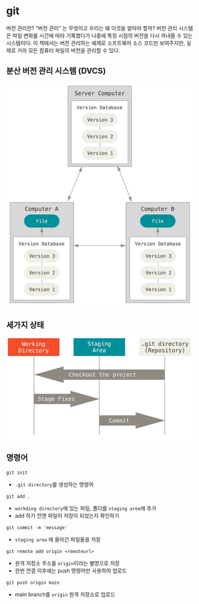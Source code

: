  # git 

 버전 관리란?
 “버전 관리” 는 무엇이고 우리는 왜 이것을 알아야 할까? 버전 관리 시스템은 파일 변화를 시간에 따라 기록했다가 나중에 특정 시점의 버전을 다시 꺼내올 수 있는 시스템이다. 이 책에서는 버전 관리하는 예제로 소프트웨어 소스 코드만 보여주지만, 실제로 거의 모든 컴퓨터 파일의 버전을 관리할 수 있다.


## 분산 버전 관리 시스템 (DVCS)
 ![DVCS](./assets/distributed.png)


## 세가지 상태
 ![DVCS](./assets/areas.png)



 ## 명령어

 ```shell
 git init
 ```

- `.git directory`를 생성하는 명령어

```shell
git add .
```

- `workding directory`에 있는 파일, 폴더를 `staging area`에 추가
- add 하기 전엔 파일이 저장이 되었는지 확인하기

```shell
git commit -m 'message'
```

- `staging area` 에 올라간 파일들을 저장

```shell
git remote add origin <remoteurl>
```
- 원격 저장소 주소를 `origin`이라는 별명으로 저장
- 한번 연결 이후에는 push 명령어만 사용하여 업로드

```shell
git push origin main
```

- main branch를 `origin` 원격 저장소로 업로드
